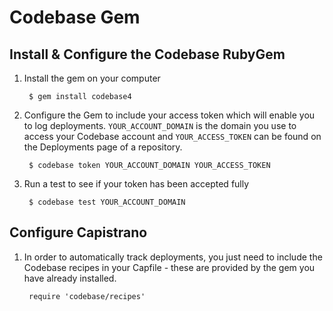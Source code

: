# Codebase Gem
## Install & Configure the Codebase RubyGem

1. Install the gem on your computer

        $ gem install codebase4
1. Configure the Gem to include your access token which will enable you to log deployments.
   `YOUR_ACCOUNT_DOMAIN` is the domain you use to access your Codebase account and `YOUR_ACCESS_TOKEN`
   can be found on the Deployments page of a repository.

        $ codebase token YOUR_ACCOUNT_DOMAIN YOUR_ACCESS_TOKEN
1. Run a test to see if your token has been accepted fully

        $ codebase test YOUR_ACCOUNT_DOMAIN

## Configure Capistrano
1. In order to automatically track deployments, you just need to include the Codebase recipes 
   in your Capfile - these are provided by the gem you have already installed.

        require 'codebase/recipes'
